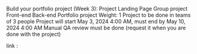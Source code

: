 Build your portfolio project (Week 3): Project Landing Page
Group project
Front-end
Back-end
Portfolio project
Weight: 1
Project to be done in teams of 3 people
Project will start May 3, 2024 4:00 AM, must end by May 10, 2024 4:00 AM
Manual QA review must be done (request it when you are done with the project)

link :
